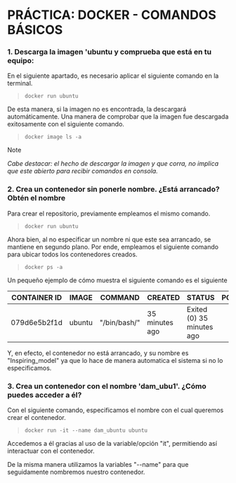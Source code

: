 # PRÁCTICA: DOCKER - COMANDOS BÁSICOS

### **1. Descarga la imagen 'ubuntu y comprueba que está en tu equipo:**

En el siguiente apartado, es necesario aplicar el siguiente comando en la terminal.

> `docker run ubuntu`

De esta manera, si la imagen no es encontrada, la descargará automáticamente. Una manera de comprobar que la imagen fue  descargada exitosamente con el siguiente comando.

> `docker image ls -a`

>[!NOTE]
>*Cabe destacar: el hecho de descargar la imagen y que corra, no implica que este abierto para recibir comandos en consola.*

### **2. Crea un contenedor sin ponerle nombre. ¿Está arrancado? Obtén el nombre**

Para crear el repositorio, previamente empleamos el mismo comando.

> `docker run ubuntu`

Ahora bien, al no especificar un nombre ni que este sea arrancado, se mantiene en segundo plano. Por ende, empleamos el siguiente comando para ubicar todos los contenedores creados.

> `docker ps -a`

Un pequeño ejemplo de cómo muestra el siguiente comando es el siguiente

| CONTAINER ID  | IMAGE | COMMAND | CREATED | STATUS | PORTS | NAMES |
|---------------|-------|---------|---------|--------|------|-------|
|079d6e5b2f1d        |ubuntu | "/bin/bash/"  | 35 minutes ago    | Exited (0) 35 minutes ago    |    | Inspiring_mendel  |

Y, en efecto, el contenedor no está arrancado, y su nombre es "Inspiring_model" ya que lo hace de manera automatica el sistema si no lo especificamos.

### **3. Crea un contenedor con el nombre 'dam_ubu1'. ¿Cómo puedes acceder a él?**

Con el siguiente comando, especificamos el nombre con el cual queremos crear el contenedor.

> `docker run -it --name dam_ubuntu ubuntu`

Accedemos a él gracias al uso de la variable/opción "it", permitiendo así interactuar con el contenedor.

De la misma manera utilizamos la variables "--name" para que seguidamente nombremos nuestro contenedor.

